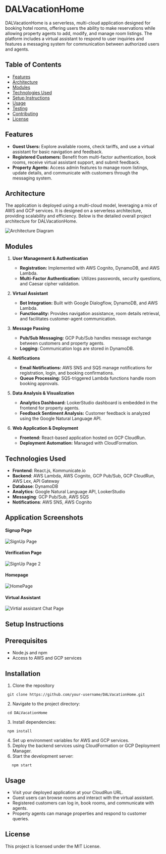 


# DALVacationHome

[](https://github.com/LuvPatel/DALVacationHome?tab=readme-ov-file#dalvacationhome)

DALVacationHome is a serverless, multi-cloud application designed for booking hotel rooms, offering users the ability to make reservations while allowing property agents to add, modify, and manage room listings. The platform includes a virtual assistant to respond to user inquiries and features a messaging system for communication between authorized users and agents.

## Table of Contents

[](https://github.com/LuvPatel/DALVacationHome?tab=readme-ov-file#table-of-contents)

-   [Features](https://github.com/LuvPatel/DALVacationHome?tab=readme-ov-file#features)
-   [Architecture](https://github.com/LuvPatel/DALVacationHome?tab=readme-ov-file#architecture)
-   [Modules](https://github.com/LuvPatel/DALVacationHome?tab=readme-ov-file#modules)
-   [Technologies Used](https://github.com/LuvPatel/DALVacationHome?tab=readme-ov-file#technologies-used)
-   [Setup Instructions](https://github.com/LuvPatel/DALVacationHome?tab=readme-ov-file#setup-instructions)
-   [Usage](https://github.com/LuvPatel/DALVacationHome?tab=readme-ov-file#usage)
-   [Testing](https://github.com/LuvPatel/DALVacationHome?tab=readme-ov-file#testing)
-   [Contributing](https://github.com/LuvPatel/DALVacationHome?tab=readme-ov-file#contributing)
-   [License](https://github.com/LuvPatel/DALVacationHome?tab=readme-ov-file#license)


## Features

-   **Guest Users:** Explore available rooms, check tariffs, and use a virtual assistant for basic navigation and feedback.
-   **Registered Customers:** Benefit from multi-factor authentication, book rooms, receive virtual assistant support, and submit feedback.
-   **Property Agents:** Access admin features to manage room listings, update details, and communicate with customers through the messaging system.

## Architecture

The application is deployed using a multi-cloud model, leveraging a mix of AWS and GCP services. It is designed on a serverless architecture, providing scalability and efficiency. Below is the detailed overall project architecture for DALVacationHome.

![Architecture Diagram](docs/DALVacation_Home_Architecture_Diagram.png)


## Modules

1.  **User Management & Authentication**
    
    -   **Registration:** Implemented with AWS Cognito, DynamoDB, and AWS Lambda.
    -   **Multi-Factor Authentication:** Utilizes passwords, security questions, and Caesar cipher validation.
2.  **Virtual Assistant**
    
    -   **Bot Integration:** Built with Google Dialogflow, DynamoDB, and AWS Lambda.
    -   **Functionality:** Provides navigation assistance, room details retrieval, and facilitates customer-agent communication.
3.  **Message Passing**
    
    -   **Pub/Sub Messaging:** GCP Pub/Sub handles message exchange between customers and property agents.
    -   **Logging:** Communication logs are stored in DynamoDB.
4.  **Notifications**
    
    -   **Email Notifications:** AWS SNS and SQS manage notifications for registration, login, and booking confirmations.
    -   **Queue Processing:** SQS-triggered Lambda functions handle room booking approvals.
5.  **Data Analysis & Visualization**
    
    -   **Analytics Dashboard:** LookerStudio dashboard is embedded in the frontend for property agents.
    -   **Feedback Sentiment Analysis:** Customer feedback is analyzed using the Google Natural Language API.
6.  **Web Application & Deployment**
    
    -   **Frontend:** React-based application hosted on GCP CloudRun.
    -   **Deployment Automation:** Managed with CloudFormation.

## Technologies Used

[](https://github.com/jeffrypaul37/DALVacationHome?tab=readme-ov-file#technologies-used)

-   **Frontend**: React.js, Kommunicate.io
-   **Backend**: AWS Lambda, AWS Cognito, GCP Pub/Sub, GCP CloudRun, AWS Lex, API Gateway
-   **Database**: DynamoDB
-   **Analytics**: Google Natural Language API, LookerStudio
-   **Messaging**: GCP Pub/Sub, AWS SQS
-   **Notifications**: AWS SNS, AWS Cognito

## Application Screenshots

#### Signup Page
![SignUp Page](docs/SignUp_Page.png)

#### Verification Page
![SignUp Page 2](docs/Verification_Page.png)

#### Homepage
![HomePage](docs/Homepage.png)

#### Virtual Assistant
![Virtial assistant Chat Page](docs/Virtual_Assistant_Page.png)


## Setup Instructions

[](https://github.com/jeffrypaul37/DALVacationHome?tab=readme-ov-file#setup-instructions)

## Prerequisites

[](https://github.com/jeffrypaul37/DALVacationHome?tab=readme-ov-file#prerequisites)

-   Node.js and npm
-   Access to AWS and GCP services

## Installation

[](https://github.com/jeffrypaul37/DALVacationHome?tab=readme-ov-file#installation)

1.   Clone the repository
   ``` 
    git clone https://github.com/your-username/DALVacationHome.git
```    
2. Navigate to the project directory:
```
 cd DALVacationHome
```
3. Install dependencies:
```
 npm install
```
4. Set up environment variables for AWS and GCP services.
5.  Deploy the backend services using CloudFormation or GCP Deployment Manager.
6.  Start the development server:
  ```
     npm start
   ```

## Usage

[](https://github.com/jeffrypaul37/DALVacationHome?tab=readme-ov-file#usage)

-   Visit your deployed application at your CloudRun URL.
-   Guest users can browse rooms and interact with the virtual assistant.
-   Registered customers can log in, book rooms, and communicate with agents.
-   Property agents can manage properties and respond to customer queries.

## License

[](https://github.com/LuvPatel/DALVacationHome?tab=readme-ov-file#license)

This project is licensed under the MIT License.
